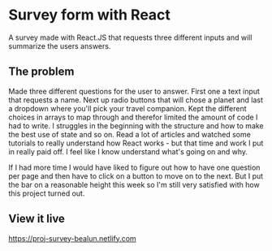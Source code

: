 # Survey form with React

A survey made with React.JS that requests three different inputs and will summarize the users answers.

## The problem

Made three different questions for the user to answer. First one a text input that requests a name. Next up radio buttons that will chose a planet and last a dropdown where you'll pick your travel companion. Kept the different choices in arrays to map through and therefor limited the amount of code I had to write. 
I struggles in the beginning with the structure and how to make the best use of state and so on. Read a lot of articles and watched some tutorials to really understand how React works - but that time and work I put in really paid off. I feel like I know understand what's going on and why. 

If I had more time I would have liked to figure out how to have one question per page and then have to click on a button to move on to the next. But I put the bar on a reasonable height this week so I'm still very satisfied with how this project turned out.

## View it live

https://proj-survey-bealun.netlify.com 
